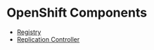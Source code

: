 # OpenShift Components

* [Registry](OpenShift-Registries)
* [Replication Controller](OpenShift-Replication_Controller)
